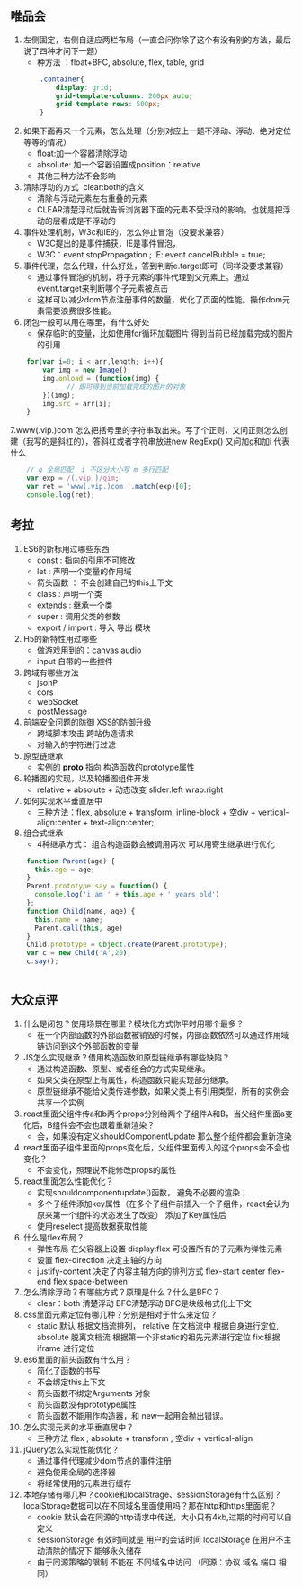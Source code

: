 唯品会
----
1. 左侧固定，右侧自适应两栏布局（一直会问你除了这个有没有别的方法，最后说了四种才问下一题）
    * 种方法 ：float+BFC, absolute, flex, table, grid 
    ```css
        .container{
            display: grid;
            grid-template-columns: 200px auto;
            grid-template-rows: 500px;
        }
    ```    
2. 如果下面再来一个元素，怎么处理（分别对应上一题不浮动、浮动、绝对定位等等的情况）
    * float:加一个容器清除浮动 
    * absolute: 加一个容器设置成position：relative 
    * 其他三种方法不会影响
3. 清除浮动的方式  clear:both的含义
    * 清除与浮动元素左右重叠的元素
    * CLEAR清楚浮动后就告诉浏览器下面的元素不受浮动的影响，也就是把浮动的层看成是不浮动的
4. 事件处理机制，W3c和IE的，怎么停止冒泡（没要求兼容）
    * W3C提出的是事件捕获，IE是事件冒泡， 
    * W3C：event.stopPropagation ; IE: event.cancelBubble = true;
5. 事件代理，怎么代理，什么好处，答到判断e.target即可（同样没要求兼容）
    * 通过事件冒泡的机制，将子元素的事件代理到父元素上。通过event.target来判断哪个子元素被点击
    * 这样可以减少dom节点注册事件的数量，优化了页面的性能。操作dom元素需要浪费很多性能。
6. 闭包一般可以用在哪里，有什么好处
    * 保存临时的变量，比如使用for循环加载图片 得到当前已经加载完成的图片的引用
```js
    for(var i=0; i < arr,length; i++){
        var img = new Image();
        img.onload = (function(img) {
              // 即可得到当前加载完成的图片的对象   
        })(img);
        img.src = arr[i];
    }
```    
7.www(.vip.)com 怎么把括号里的字符串取出来。写了个正则，又问正则怎么创建（我写的是斜杠的），答斜杠或者字符串放进new RegExp() 又问加g和加i 代表什么
```js
    // g 全局匹配  i 不区分大小写 m 多行匹配
    var exp = /(.vip.)/gim; 
    var ret = 'www(.vip.)com '.match(exp)[0];
    console.log(ret);
```

考拉
----
1. ES6的新标用过哪些东西
    * const : 指向的引用不可修改
    * let : 声明一个变量的作用域
    * 箭头函数 ： 不会创建自己的this上下文
    * class : 声明一个类
    * extends : 继承一个类
    * super : 调用父类的参数
    * export / import : 导入 导出 模块
2. H5的新特性用过哪些
    * 做游戏用到的：canvas audio
    * input 自带的一些控件 
3. 跨域有哪些方法
    * jsonP 
    * cors
    * webSocket
    * postMessage
4. 前端安全问题的防御 XSS的防御升级
    * 跨域脚本攻击  跨站伪造请求 
    * 对输入的字符进行过滤 
5. 原型链继承
    * 实例的 __proto__ 指向 构造函数的prototype属性 
6. 轮播图的实现，以及轮播图组件开发
    * relative + absolute + 动态改变 slider:left  wrap:right 
7. 如何实现水平垂直居中
    * 三种方法：flex, absolute + transform, inline-block + 空div + vertical-align:center + text-align:center;
8. 组合式继承
    * 4种继承方式： 组合构造函数会被调用两次 可以用寄生继承进行优化
````js
    function Parent(age) {
      this.age = age;
    }
    Parent.prototype.say = function() {
      console.log('i am ' + this.age + ' years old')
    };
    function Child(name, age) {
      this.name = name;
      Parent.call(this, age)
    }
    Child.prototype = Object.create(Parent.prototype);
    var c = new Child('A',20);
    c.say();
    
````
大众点评
----
1. 什么是闭包？使用场景在哪里？模块化方式你平时用哪个最多？
    * 在一个内部函数的外部函数被销毁的时候，内部函数依然可以通过作用域链访问到这个外部函数的变量
2. JS怎么实现继承？借用构造函数和原型链继承有哪些缺陷？
    * 通过构造函数、原型、或者组合的方式实现继承。
    * 如果父类在原型上有属性，构造函数只能实现部分继承。
    * 原型链继承不能给父类传递参数，如果父类上有引用类型，所有的实例会共享一个实例    
3. react里面父组件传a和b两个props分别给两个子组件A和B，当父组件里面a变化后，B组件会不会也跟着重新渲染？
    * 会，如果没有定义shouldComponentUpdate 那么整个组件都会重新渲染
4. react里面子组件里面的props变化后，父组件里面传入的这个props会不会也变化？
    * 不会变化，照理说不能修改props的属性
5. react里面怎么性能优化？
    * 实现shouldcomponentupdate()函数， 避免不必要的渲染；
    * 多个子组件添加key属性（在多个子组件前插入一个子组件，react会认为原来第一个组件的状态发生了改变）
        添加了Key属性后
    * 使用reselect 提高数据获取性能 
6. 什么是flex布局？
    * 弹性布局 在父容器上设置 display:flex 可设置所有的子元素为弹性元素 
    * 设置 flex-direction  决定主轴的方向 
    * justify-content 决定了内容主轴方向的排列方式 flex-start center flex-end flex space-between
7. 怎么清除浮动？有哪些方式？原理是什么？什么是BFC？
    * clear：both 清楚浮动  BFC清楚浮动  BFC是块级格式化上下文 
8. css里面元素定位有哪几种？分别是相对于什么来定位？
    * static 默认 根据文档流排列， relative 在文档流中 根据自身进行定位,
    absolute 脱离文档流 根据第一个非static的祖先元素进行定位 fix:根据 iframe 进行定位
9. es6里面的箭头函数有什么用？
    * 简化了函数的书写 
    * 不会绑定this上下文
    * 箭头函数不绑定Arguments 对象
    * 箭头函数没有prototype属性
    * 箭头函数不能用作构造器，和 new一起用会抛出错误。
10. 怎么实现元素的水平垂直居中？
    * 三种方法 flex ; absolute + transform  ; 空div + vertical-align
11. jQuery怎么实现性能优化？
    * 通过事件代理减少dom节点的事件注册
    * 避免使用全局的选择器 
    * 将经常使用的元素进行缓存
12. 本地存储有哪几种？cookie和localStrage、sessionStorage有什么区别？localStorage数据可以在不同域名里面使用吗？那在http和https里面呢？
    * cookie 默认会在同源的http请求中传送，大小只有4kb,过期的时间可以自定义
    * sessionStorage 有效时间就是 用户的会话时间 localStorage 在用户不主动清除的情况下 能够永久储存 
    * 由于同源策略的限制 不能在 不同域名中访问 （同源：协议 域名 端口 相同）
     